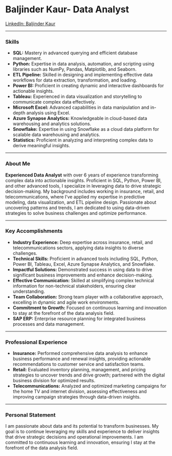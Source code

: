# **Baljinder Kaur- Data Analyst**

[LinkedIn: Baljinder Kaur](https://www.linkedin.com/in/baljinder-kaur21)


---

### **Skills**

- **SQL:** Mastery in advanced querying and efficient database management.
- **Python:** Expertise in data analysis, automation, and scripting using libraries such as NumPy, Pandas, Matplotlib, and Seaborn.
- **ETL Pipeline:** Skilled in designing and implementing effective data workflows for data extraction, transformation, and loading.
- **Power BI:** Proficient in creating dynamic and interactive dashboards for actionable insights.
- **Tableau:** Experienced in data visualization and storytelling to communicate complex data effectively.
- **Microsoft Excel:** Advanced capabilities in data manipulation and in-depth analysis using Excel.
- **Azure Synapse Analytics:** Knowledgeable in cloud-based data warehousing and analytics solutions.
- **Snowflake:** Expertise in using Snowflake as a cloud data platform for scalable data warehousing and analytics.
- **Statistics:** Proficient in analyzing and interpreting complex data to derive meaningful insights.

---

### **About Me**

**Experienced Data Analyst** with over 6 years of experience transforming complex data into actionable insights. Proficient in SQL, Python, Power BI, and other advanced tools, I specialize in leveraging data to drive strategic decision-making. My background includes working in insurance, retail, and telecommunications, where I’ve applied my expertise in predictive modeling, data visualization, and ETL pipeline design. Passionate about uncovering patterns and trends, I am dedicated to using data-driven strategies to solve business challenges and optimize performance.

---

### **Key Accomplishments**

- **Industry Experience:** Deep expertise across insurance, retail, and telecommunications sectors, applying data insights to diverse challenges.
- **Technical Skills:** Proficient in advanced tools including SQL, Python, Power BI, Tableau, Excel, Azure Synapse Analytics, and Snowflake.
- **Impactful Solutions:** Demonstrated success in using data to drive significant business improvements and enhance decision-making.
- **Effective Communication:** Skilled at simplifying complex technical information for non-technical stakeholders, ensuring clear understanding.
- **Team Collaboration:** Strong team player with a collaborative approach, excelling in dynamic and agile work environments.
- **Commitment to Growth:** Focused on continuous learning and innovation to stay at the forefront of the data analysis field.
- **SAP ERP:** Enterprise resource planning for integrated business processes and data management.

  
---

### **Professional Experience**

- **Insurance:** Performed comprehensive data analysis to enhance business performance and renewal insights, providing actionable recommendations to customer service and satisfaction teams.
- **Retail:** Evaluated inventory planning, management, and pricing strategies to uncover trends and drive growth; partnered with the digital business division for optimized results.
- **Telecommunications:** Analyzed and optimized marketing campaigns for the home TV and internet division, assessing effectiveness and improving campaign strategies through data-driven insights.


---

### **Personal Statement**

I am passionate about data and its potential to transform businesses. My goal is to continue leveraging my skills and experience to deliver insights that drive strategic decisions and operational improvements. I am committed to continuous learning and innovation, ensuring I stay at the forefront of the data analysis field.

